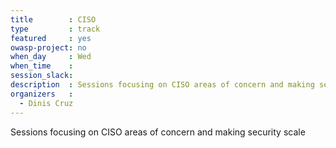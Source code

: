 ```yaml
---
title        : CISO
type         : track
featured     : yes
owasp-project: no
when_day     : Wed
when_time    :
session_slack: 
description  : Sessions focusing on CISO areas of concern and making security scale
organizers   :
  - Dinis Cruz
---
```


Sessions focusing on CISO areas of concern and making security scale
